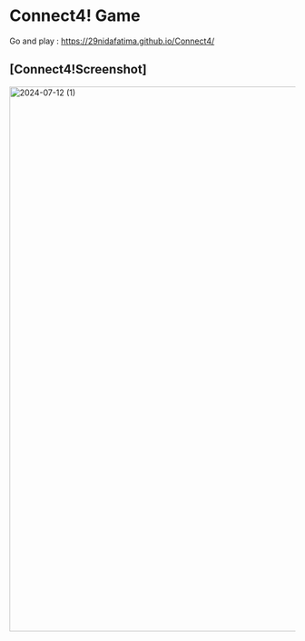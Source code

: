 # Connect4! Game 
Go and play : https://29nidafatima.github.io/Connect4/
##  [Connect4!Screenshot]
<img width="960" alt="2024-07-12 (1)" src="https://github.com/user-attachments/assets/0d34c8ac-7eba-4312-9d00-4965c10cd7d9">




